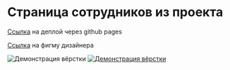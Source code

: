 # Страница сотрудников из проекта

[Ссылка](https://danrayss.github.io/employees_page/) на деплой через github pages <br>

[Ссылка](https://www.figma.com/file/Kjooa95VD919LN94GU3nPG/PersonnelManagement?type=design&node-id=37-2820&t=txGmKsz9sNMWOD2p-4) на фигму дизайнера

![Демонстрация вёрстки](https://github.com/DanRaySS/employees_page/assets/113042616/83bf16f9-48b5-48bc-b807-2e8b8a8a50c9 "Демонстрация вёрстки")
[![Демонстрация вёрстки](https://github.com/DanRaySS/employees_page/assets/113042616/83bf16f9-48b5-48bc-b807-2e8b8a8a50c9 "Демонстрация вёрстки")](https://youtu.be/Zv11NeJ3Lzc)
